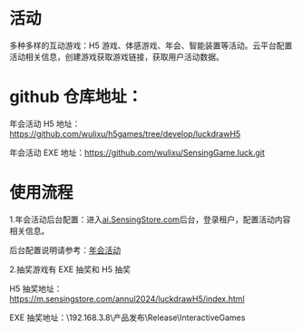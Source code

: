 # 活动

多种多样的互动游戏：H5 游戏、体感游戏、年会、智能装置等活动。云平台配置活动相关信息，创建游戏获取游戏链接，获取用户活动数据。

# github 仓库地址：

年会活动 H5 地址：https://github.com/wulixu/h5games/tree/develop/luckdrawH5

年会活动 EXE 地址：https://github.com/wulixu/SensingGame.luck.git

# 使用流程

1.年会活动后台配置：进入[ai.SensingStore.com](https://ai.sensingstore.com/)后台，登录租户，配置活动内容相关信息。

后台配置说明请参考：[年会活动](https://github.com/troncell/SensingDocs/blob/main/Docs/Activity/%E5%B9%B4%E4%BC%9A%E6%B4%BB%E5%8A%A8.md)

2.抽奖游戏有 EXE 抽奖和 H5 抽奖

H5 抽奖地址：https://m.sensingstore.com/annul2024/luckdrawH5/index.html

EXE 抽奖地址：\\192.168.3.8\产品发布\Release\InteractiveGames
